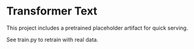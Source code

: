 # Transformer Text

This project includes a pretrained placeholder artifact for quick serving.

See train.py to retrain with real data.
